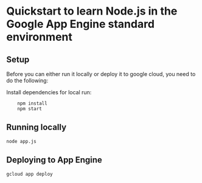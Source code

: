 # Quickstart to learn Node.js in the Google App Engine standard environment

## Setup

Before you can either run it locally or deploy it to google cloud, you need to do the following:

Install dependencies for local run:

        npm install
        npm start

## Running locally
    node app.js

## Deploying to App Engine

    gcloud app deploy

<!--## Running the tests-->

<!--See [Contributing][contributing].-->

<!--[appengine]: https://cloud.google.com/appengine/docs/standard/nodejs-->
<!--[tutorial]: https://cloud.google.com/appengine/docs/standard/nodejs/quickstart-->
<!--[readme]: ../../README.md-->
<!--[contributing]: https://github.com/GoogleCloudPlatform/nodejs-docs-samples/blob/main/CONTRIBUTING.md-->
